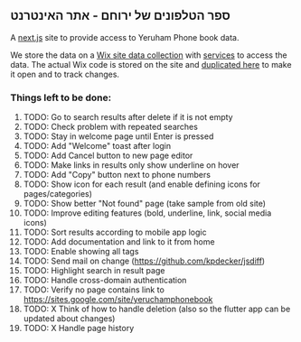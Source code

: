 ## ספר הטלפונים של ירוחם - אתר האינטרנט 

A [next.js](https://nextjs.org/) site to provide access to Yeruham Phone book data.

We store the data on a [Wix site data collection](https://www.wix.com/corvid/feature/database)
with [services](./wix-site-code) to access the data.
The actual Wix code is stored on the site and [duplicated here](./wix-site-code) to make it open and to track changes.

### Things left to be done:
1. TODO: Go to search results after delete if it is not empty
1. TODO: Check problem with repeated searches
1. TODO: Stay in welcome page until Enter is pressed
1. TODO: Add "Welcome" toast after login
1. TODO: Add Cancel button to new page editor
1. TODO: Make links in results only show underline on hover
1. TODO: Add "Copy" button next to phone numbers
1. TODO: Show icon for each result (and enable defining icons for pages/categories)
1. TODO: Show better "Not found" page (take sample from old site)
1. TODO: Improve editing features (bold, underline, link, social media icons)
1. TODO: Sort results according to mobile app logic
1. TODO: Add documentation and link to it from home
1. TODO: Enable showing all tags
1. TODO: Send mail on change (https://github.com/kpdecker/jsdiff)
1. TODO: Highlight search in result page
1. TODO: Handle cross-domain authentication
1. TODO: Verify no page contains link to https://sites.google.com/site/yeruchamphonebook
1. TODO: X Think of how to handle deletion (also so the flutter app can be updated about changes)
1. TODO: X Handle page history
